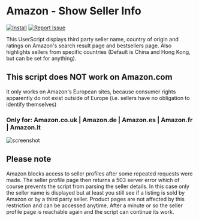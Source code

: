 # Amazon - Show Seller Info
[![Install](https://img.shields.io/badge/-Install-green?style=flat-square&logo=data:image/png;base64,iVBORw0KGgoAAAANSUhEUgAAACQAAAAkCAYAAADhAJiYAAAAb0lEQVR4Ae3UgQUAMRBE0SvnykhnW0JKSmn/AANikbiB+SxgeWCelBwBA6jmxp+goq8CCiiggE4D3s3oLfrW5vc9RU3uNR9lRwnjRwljQDUYM0oYP0oYA6rBmFHC+FHC2FHCqJSA4n4VUAsyllL6AHMEW1GSXWKaAAAAAElFTkSuQmCC)](https://github.com/tadwohlrapp/amazon-show-seller-info-userscript/raw/main/amazon-show-seller-info.user.js "Click to install") [![Report Issue](https://img.shields.io/badge/-Report%20issue-red?style=flat-square&logo=data:image/png;base64,iVBORw0KGgoAAAANSUhEUgAAACQAAAAkCAYAAADhAJiYAAAAsklEQVR4Ae3UEQzEQBCF4YVzd66nrvWs0+JBPeNUdzzPYT11Onen/3TwLbyl+ZPBSb5sstOq1VXAAEKc7sZczPf2Y3woPyajfBg/yo/JKDfmTr/qVlHOl4m0F+hpKGAAGEG5roBiISgKVKACGQ6jFyRUoAc4gA78HKCTufa025lrKKAX8EFvS7sHeleTmkd9gQ3YgWcWY0ClDBgvKmEMKCNGR/kxflTCuFAnEOKMVlWL+wNsSof8wQFurAAAAABJRU5ErkJggg==)](https://github.com/tadwohlrapp/amazon-show-seller-info-userscript/issues "Click to report issue")

This UserScript displays third party seller name, country of origin and ratings on Amazon's search result page and bestsellers page. Also highlights sellers from specific countries (Default is China and Hong Kong, but can be set for anything).

## This script does NOT work on Amazon.com
It only works on Amazon's European sites, because consumer rights apparently do not exist outside of Europe (i.e. sellers have no obligation to identify themselves)
### Only for: Amazon.co.uk | Amazon.de | Amazon.es | Amazon.fr | Amazon.it

![screenshot](https://user-images.githubusercontent.com/2788192/81297926-51ba6e80-9074-11ea-8e0d-9ed9d03dfab1.png)

## Please note
Amazon blocks access to seller profiles after some repeated requests were made. The seller profile page then returns a 503 server error which of course prevents the script from parsing the seller details. In this case only the seller name is displayed but at least you still see if a listing is sold by Amazon or by a third party seller. Product pages are not affected by this restriction and can be accessed anytime. After a minute or so the seller profile page is reachable again and the script can continue its work.
